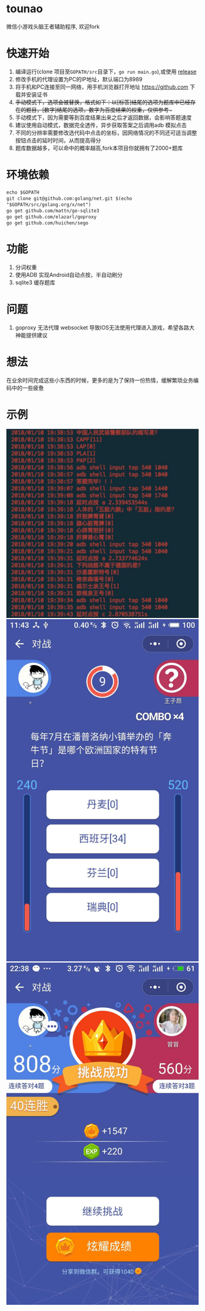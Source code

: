 # tounao
微信小游戏头脑王者辅助程序, 欢迎fork

# 快速开始
1. 编译运行(clone 项目至`GOPATH/src`目录下，`go run main.go`),或使用 [release][1]
2. 修改手机的代理设置为PC的IP地址，默认端口为8989
3. 将手机和PC连接至同一网络，用手机浏览器打开地址 https://github.com 下载并安装证书
4. ~~手动模式下，选项会被替换，格式如下：以[标答]结尾的选项为题库中已经存在的题目，[数字]结尾的选项，数字为百度结果的权重，仅供参考~~~
5. 手动模式下，因为需要等到百度结果出来之后才返回数据，会影响答题速度
6. 建议使用自动模式，数据完全透传，异步获取答案之后调用adb 模拟点击
6. 不同的分辨率需要修改选代码中点击的坐标，因网络情况的不同还可适当调整按钮点击的延时时间，从而提高得分
7. 题库数据越多，可以命中的概率越高,fork本项目你就拥有了2000+题库

# 环境依赖
```
echo $GOPATH
git clone git@github.com:golang/net.git $(echo "$GOPATH/src/golang.org/x/net")
go get github.com/mattn/go-sqlite3
go get github.com/elazarl/goproxy
go get github.com/huichen/sego
```

# 功能
1. 分词权重
2. 使用ADB 实现Android自动点按，半自动刷分
3. sqlite3 缓存题库



# 问题
1. goproxy 无法代理 websocket 导致IOS无法使用代理进入游戏，希望各路大神能提供建议

# 想法
在业余时间完成这些小东西的时候，更多的是为了保持一份热情，缓解繁琐业务编码中的一些疲惫



# 示例
![刷题过程](screenshot/191515584474_.pic.jpg)
![权重提示](screenshot/161515556265_.pic.jpg)
![连胜](screenshot/201515599760_.pic.jpg)


[1]: (https://github.com/wansir/tounao/releases)



